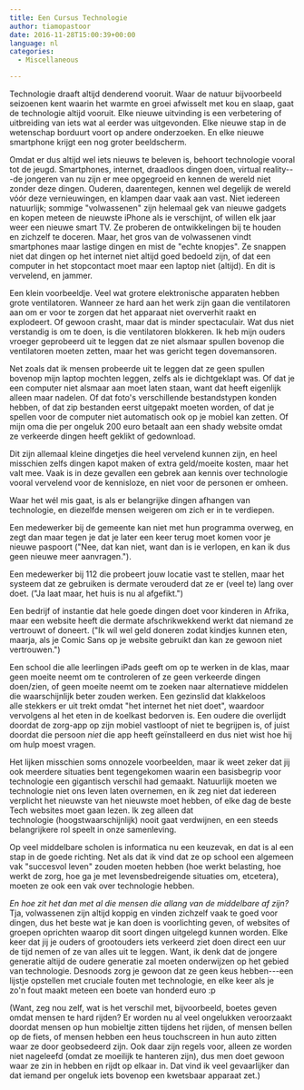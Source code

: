 ```yaml
---
title: Een Cursus Technologie
author: tiamopastoor
date: 2016-11-28T15:00:39+00:00
language: nl
categories:
  - Miscellaneous

---
```

Technologie draaft altijd denderend vooruit. Waar de natuur bijvoorbeeld seizoenen kent waarin het warmte en groei afwisselt met kou en slaap, gaat de technologie altijd vooruit. Elke nieuwe uitvinding is een verbetering of uitbreiding van iets wat al eerder was uitgevonden. Elke nieuwe stap in de wetenschap borduurt voort op andere onderzoeken. En elke nieuwe smartphone krijgt een nog groter beeldscherm.

Omdat er dus altijd wel iets nieuws te beleven is, behoort technologie vooral tot de jeugd. Smartphones, internet, draadloos dingen doen, virtual reality---de jongeren van nu zijn er mee opgegroeid en kennen de wereld niet zonder deze dingen. Ouderen, daarentegen, kennen wel degelijk de wereld vóór deze vernieuwingen, en klampen daar vaak aan vast. Niet iedereen natuurlijk; sommige "volwassenen" zijn helemaal gek van nieuwe gadgets en kopen meteen de nieuwste iPhone als ie verschijnt, of willen elk jaar weer een nieuwe smart TV. Ze proberen de ontwikkelingen bij te houden en zichzelf te doceren. Maar, het gros van de volwassenen vindt smartphones maar lastige dingen en mist de "echte knopjes". Ze snappen niet dat dingen op het internet niet altijd goed bedoeld zijn, of dat een computer in het stopcontact moet maar een laptop niet (altijd). En dit is vervelend, en jammer.<!--more-->

Een klein voorbeeldje. Veel wat grotere elektronische apparaten hebben grote ventilatoren. Wanneer ze hard aan het werk zijn gaan die ventilatoren aan om er voor te zorgen dat het apparaat niet oververhit raakt en explodeert. Of gewoon crasht, maar dat is minder spectaculair. Wat dus niet verstandig is om te doen, is die ventilatoren blokkeren. Ik heb mijn ouders vroeger geprobeerd uit te leggen dat ze niet alsmaar spullen bovenop die ventilatoren moeten zetten, maar het was gericht tegen dovemansoren.

Net zoals dat ik mensen probeerde uit te leggen dat ze geen spullen bovenop mijn laptop mochten leggen, zelfs als ie dichtgeklapt was. Of dat je een computer niet alsmaar aan moet laten staan, want dat heeft eigenlijk alleen maar nadelen. Of dat foto's verschillende bestandstypen konden hebben, of dat zip bestanden eerst uitgepakt moeten worden, of dat je spellen voor de computer niet automatisch ook op je mobiel kan zetten. Of mijn oma die per ongeluk 200 euro betaalt aan een shady website omdat ze verkeerde dingen heeft geklikt of gedownload.

Dit zijn allemaal kleine dingetjes die heel vervelend kunnen zijn, en heel misschien zelfs dingen kapot maken of extra geld/moeite kosten, maar het valt mee. Vaak is in deze gevallen een gebrek aan kennis over technologie vooral vervelend voor de kennisloze, en niet voor de personen er omheen.

Waar het wél mis gaat, is als er belangrijke dingen afhangen van technologie, en diezelfde mensen weigeren om zich er in te verdiepen.

Een medewerker bij de gemeente kan niet met hun programma overweg, en zegt dan maar tegen je dat je later een keer terug moet komen voor je nieuwe paspoort ("Nee, dat kan niet, want dan is ie verlopen, en kan ik dus geen nieuwe meer aanvragen.").

Een medewerker bij 112 die probeert jouw locatie vast te stellen, maar het systeem dat ze gebruiken is dermate verouderd dat ze er (veel te) lang over doet. ("Ja laat maar, het huis is nu al afgefikt.")

Een bedrijf of instantie dat hele goede dingen doet voor kinderen in Afrika, maar een website heeft die dermate afschrikwekkend werkt dat niemand ze vertrouwt of doneert. ("Ik wíl wel geld doneren zodat kindjes kunnen eten, maarja, als je Comic Sans op je website gebruikt dan kan ze gewoon niet vertrouwen.")

Een school die alle leerlingen iPads geeft om op te werken in de klas, maar geen moeite neemt om te controleren of ze geen verkeerde dingen doen/zien, of geen moeite neemt om te zoeken naar alternatieve middelen die waarschijnlijk beter zouden werken. Een gezinslid dat klakkeloos alle stekkers er uit trekt omdat "het internet het niet doet", waardoor vervolgens al het eten in de koelkast bedorven is. Een oudere die overlijdt doordat de zorg-app op zijn mobiel vastloopt of niet te begrijpen is, of juist doordat die persoon _niet_ die app heeft geïnstalleerd en dus niet wist hoe hij om hulp moest vragen.

Het lijken misschien soms onnozele voorbeelden, maar ik weet zeker dat jij ook meerdere situaties bent tegengekomen waarin een basisbegrip voor technologie een gigantisch verschil had gemaakt. Natuurlijk moeten we technologie niet ons leven laten overnemen, en ik zeg niet dat iedereen verplicht het nieuwste van het nieuwste moet hebben, of elke dag de beste Tech websites moet gaan lezen. Ik zeg alleen dat technologie (hoogstwaarschijnlijk) nooit gaat verdwijnen, en een steeds belangrijkere rol speelt in onze samenleving.

Op veel middelbare scholen is informatica nu een keuzevak, en dat is al een stap in de goede richting. Net als dat ik vind dat ze op school een algemeen vak "succesvol leven" zouden moeten hebben (hoe werkt belasting, hoe werkt de zorg, hoe ga je met levensbedreigende situaties om, etcetera), moeten ze ook een vak over technologie hebben.

_En hoe zit het dan met al die mensen die allang van de middelbare af zijn?_ Tja, volwassenen zijn altijd koppig en vinden zichzelf vaak te goed voor dingen, dus het beste wat je kan doen is voorlichting geven, of websites of groepen oprichten waarop dit soort dingen uitgelegd kunnen worden. Elke keer dat jij je ouders of grootouders iets verkeerd ziet doen direct een uur de tijd nemen of ze van alles uit te leggen. Want, ik denk dat de jongere generatie altijd de oudere generatie zal moeten onderwijzen op het gebied van technologie. Desnoods zorg je gewoon dat ze geen keus hebben---een lijstje opstellen met cruciale fouten met technologie, en elke keer als je zo'n fout maakt meteen een boete van honderd euro :p

(Want, zeg nou zelf, wat is het verschil met, bijvoorbeeld, boetes geven omdat mensen te hard rijden? Er worden nu al veel ongelukken veroorzaakt doordat mensen op hun mobieltje zitten tijdens het rijden, of mensen bellen op de fiets, of mensen hebben een heus touchscreen in hun auto zitten waar ze door geobsedeerd zijn. Ook daar zijn regels voor, alleen ze worden niet nageleefd (omdat ze moeilijk te hanteren zijn), dus men doet gewoon waar ze zin in hebben en rijdt op elkaar in. Dat vind ik veel gevaarlijker dan dat iemand per ongeluk iets bovenop een kwetsbaar apparaat zet.)

 
